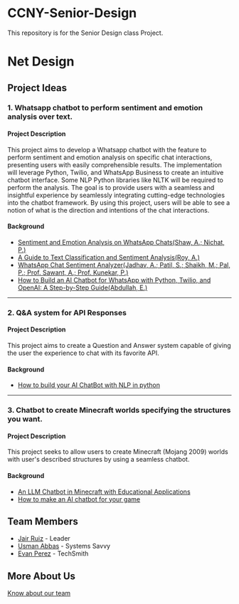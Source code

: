 # CCNY-Senior-Design
This repository is for the Senior Design class Project. 

# Net Design 

## Project Ideas
### 1. Whatsapp chatbot to perform sentiment and emotion analysis over text.
#### Project Description
This project aims to develop a Whatsapp chatbot with the feature to perform sentiment and emotion analysis on specific chat interactions, presenting users with easily comprehensible results.
The implementation will leverage Python, Twilio, and WhatsApp Business to create an intuitive chatbot interface. Some NLP Python libraries like NLTK will be required to perform the analysis. 
The goal is to provide users with a seamless and insightful experience by seamlessly integrating cutting-edge technologies into the chatbot framework. By using this project, users will be able to see a notion of what is the direction and intentions of the chat interactions. 
#### Background
- [Sentiment and Emotion Analysis on WhatsApp Chats(Shaw, A.; Nichat, P.)](https://www.researchgate.net/profile/Ankit-Shaw-5/publication/355961441_Sentiment_and_Emotion_Analysis_on_WhatsApp_Chats/links/6186712707be5f31b74d4c40/Sentiment-and-Emotion-Analysis-on-WhatsApp-Chats.pdf)
- [A Guide to Text Classification and Sentiment Analysis(Roy, A.)](https://towardsdatascience.com/a-guide-to-text-classification-and-sentiment-analysis-2ab021796317)
- [WhatsApp Chat Sentiment Analyzer(Jadhav, A.; Patil, S.; Shaikh, M.; Pal, P.; Prof. Sawant, A.; Prof. Kunekar, P.)](https://d1wqtxts1xzle7.cloudfront.net/95681889/WhatsApp_Chat_Sentiment_Analyzer-libre.pdf?1670918381=&response-content-disposition=inline%3B+filename%3DWhatsApp_Chat_Sentiment_Analyzer.pdf&Expires=1708303614&Signature=KaIsQIoE2nuPujA9aVxntlrYTF-JPPzOiMr-2D3lYqR1OF8sCcvgqGfUfrNCZszpBnx0wequvsjc5dGBvDNpIed60FzLL7Buyk23RrxN-m3NYo1AiUqZ0ecoRvKTmTXIzco4rCjx769PBYVfoSIXLfuZYuyTzeT1hsDScXimF7OhwpJzXQBEF2nvE17oW~A~tFFzi7t~PW-o~i1xfIIvvQ8MQR-DoTbF~a68fzE7ZZuy6MMVyZr-82D-nCVIQQlxDY8dm4A6921D63DmRdKOMCNcJUeeo-2Fk9GxzfMuYOOGBJ6cPaJwvjt4aA1nSzbuXmbAitFcBtRr6rHxmYD8GQ__&Key-Pair-Id=APKAJLOHF5GGSLRBV4ZA)
- [How to Build an AI Chatbot for WhatsApp with Python, Twilio, and OpenAI: A Step-by-Step Guide(Abdullah, E.)](https://www.twilio.com/en-us/blog/ai-chatbot-whatsapp-python-twilio-openai)

---

### 2. Q&A system for API Responses
#### Project Description
This project aims to create a Question and Answer system capable of giving the user the experience to chat with its favorite API.
#### Background
- [How to build your AI ChatBot with NLP in python](https://www.analyticsvidhya.com/blog/2021/10/complete-guide-to-build-your-ai-chatbot-with-nlp-in-python/)

---

### 3. Chatbot to create Minecraft worlds specifying the structures you want.
#### Project Description
This project seeks to allow users to create Minecraft (Mojang 2009) worlds with user's described structures by using a seamless chatbot.
#### Background
- [An LLM Chatbot in Minecraft with Educational Applications](https://www.researchgate.net/publication/377748743_An_LLM_Chatbot_in_Minecraft_with_Educational_Applications)
- [How to make an AI chatbot for your game](https://devforum.roblox.com/t/how-to-make-an-ai-chat-bot-for-your-game/2578050)
## Team Members
- [Jair Ruiz](https://github.com/JNikolo) - Leader
- [Usman Abbas](https://github.com/uscod) - Systems Savvy
- [Evan Perez](https://github.com/evanperez444) - TechSmith

## More About Us
[Know about our team](https://docs.google.com/presentation/d/1SBlGVdz81NUZDpsXQ5xZXaC7oOi-OAkKURFXmy4CcT8/edit?usp=sharing)
